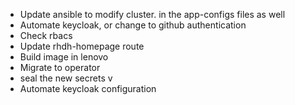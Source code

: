 * Update ansible to modify cluster. in the app-configs files as well
* Automate keycloak, or change to github authentication
* Check rbacs
* Update rhdh-homepage route
* Build image in lenovo
* Migrate to operator
* seal the new secrets v
* Automate keycloak configuration